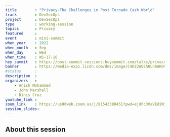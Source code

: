 ```yaml
---
title        : "Privacy-The Challenges in Post Tornado Cash World"
track        : DevSecOps
project      : DevSecOps
type         : working-session
topics       : Privacy
featured     :
event        : mini-summit
when_year    : 2022
when_month   : Sep
when_day     : Wed
when_time    : WS-17-18
hey_summit   : https://post-summit-sessions.heysummit.com/talks/privacy-the-challenges-in-post-tornado-cash-world/
banner       : https://media-exp1.licdn.com/dms/image/C4D22AQEhOLnAAKOvSA/feedshare-shrink_800/0/1661897826737?e=1665014400&v=beta&t=BKWnw32GwqimHDpv5xgQnBw2rD9hnNHIlpDzZDEYpg4
#status      : 
description  :
organizers   :
    - Anish Mohammed     
    - John Marshall
    - Dinis Cruz
youtube_link : 
zoom_link    : https://us06web.zoom.us/j/81543380451?pwd=ejdPc3VaVEdiWjBWZGxvVFBEK3BLUT09
session_slides:
---
```




## About this session
